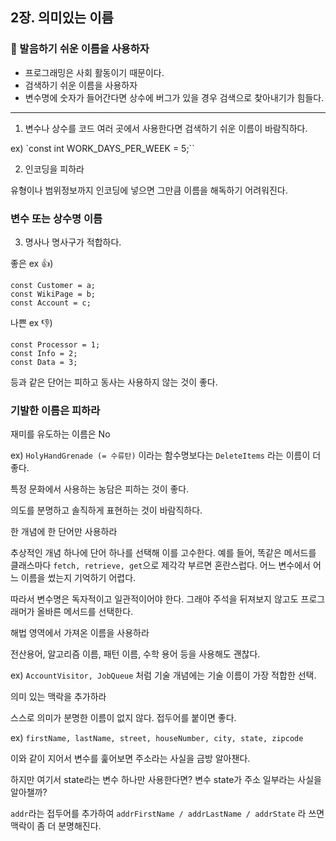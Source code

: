 ## 2장. 의미있는 이름

### 🫥 발음하기 쉬운 이름을 사용하자

- 프로그래밍은 사회 활동이기 때문이다.
- 검색하기 쉬운 이름을 사용하자
- 변수명에 숫자가 들어간다면 상수에 버그가 있을 경우 검색으로 찾아내기가 힘들다.

---

1. 변수나 상수를 코드 여러 곳에서 사용한다면 검색하기 쉬운 이름이 바람직하다.

ex) `const int WORK_DAYS_PER_WEEK = 5;``

2. 인코딩을 피하라

유형이나 범위정보까지 인코딩에 넣으면 그만큼 이름을 해독하기 어려워진다.

### 변수 또는 상수명 이름

3. 명사나 명사구가 적합하다.

좋은 ex 👍)

```
const Customer = a;
const WikiPage = b;
const Account = c;
```

나쁜 ex 👎)

```
const Processor = 1;
const Info = 2;
const Data = 3;
```

등과 같은 단어는 피하고 동사는 사용하지 않는 것이 좋다.

### 기발한 이름은 피하라

재미를 유도하는 이름은 No

ex) `HolyHandGrenade (= 수류탄)` 이라는 함수명보다는 `DeleteItems` 라는 이름이 더 좋다.

특정 문화에서 사용하는 농담은 피하는 것이 좋다.

의도를 분명하고 솔직하게 표현하는 것이 바람직하다.

한 개념에 한 단어만 사용하라

추상적인 개념 하나에 단어 하나를 선택해 이를 고수한다. 예를 들어, 똑같은 메서드를 클래스마다 `fetch, retrieve, get`으로 제각각 부르면 혼란스럽다. 어느 변수에서 어느 이름을 썼는지 기억하기 어렵다.

따라서 변수명은 독자적이고 일관적이어야 한다. 그래야 주석을 뒤져보지 않고도 프로그래머가 올바른 메서드를 선택한다.

해법 영역에서 가져온 이름을 사용하라

전산용어, 알고리즘 이름, 패턴 이름, 수학 용어 등을 사용해도 괜찮다.

ex) `AccountVisitor, JobQueue` 처럼 기술 개념에는 기술 이름이 가장 적합한 선택.

의미 있는 맥락을 추가하라

스스로 의미가 분명한 이름이 없지 않다. 접두어를 붙이면 좋다.

ex) `firstName, lastName, street, houseNumber, city, state, zipcode`

이와 같이 지어서 변수를 훑어보면 주소라는 사실을 금방 알아챈다.

하지만 여기서 state라는 변수 하나만 사용한다면? 변수 state가 주소 일부라는 사실을 알아챌까?

`addr`라는 접두어를 추가하여 `addrFirstName / addrLastName / addrState` 라 쓰면 맥락이 좀 더 분명해진다.
